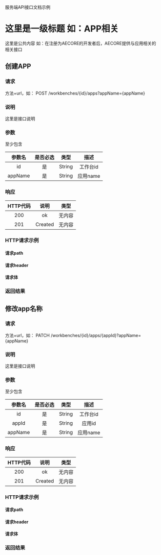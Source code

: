 服务端API接口文档示例

# 这里是一级标题 如：APP相关 #

这里是公共内容
如：在注册为AECORE的开发者后，AECORE提供与应用相关的相关接口

## 创建APP ##


### 请求 ###
方法+url，如：
POST /workbenches/{id}/apps?appName={appName}

### 说明 ###
这里是接口说明

### 参数 ###

至少包含

| 参数名 | 是否必选 | 类型 | 描述 |
| :-----:| :----: | :----: | :----: |
| id | 是 | String | 工作台id |
| appName | 是 | String | 应用name|

### 响应 ###

| HTTP代码 | 说明 | 类型 | 
| :-----:| :----: | :----: | 
| 200 | ok | 无内容 | 
| 201 | Created | 无内容 | 

### HTTP请求示例 ###

#### 请求path ####
#### 请求header ####
#### 请求体 ####

### 返回结果 ###


## 修改app名称 ##


### 请求 ###
方法+url，如：
PATCH /workbenches/{id}/apps/{appId}?appName={appName}

### 说明 ###
这里是接口说明

### 参数 ###

至少包含

| 参数名 | 是否必选 | 类型 | 描述 |
| :-----:| :----: | :----: | :----: |
| id | 是 | String | 工作台id |
| appId | 是 | String | 应用id |
| appName | 是 | String | 应用name |

### 响应 ###

| HTTP代码 | 说明 | 类型 | 
| :-----:| :----: | :----: | 
| 200 | ok | 无内容 | 
| 201 | Created | 无内容 | 

### HTTP请求示例 ###

#### 请求path ####
#### 请求header ####
#### 请求体 ####

### 返回结果 ###